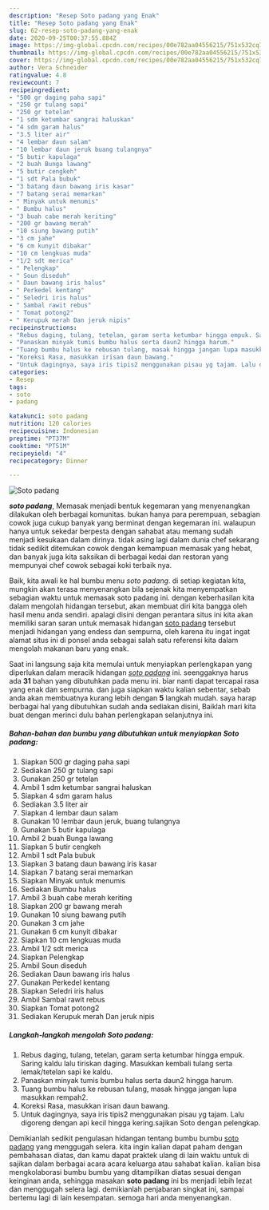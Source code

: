 ```yaml
---
description: "Resep Soto padang yang Enak"
title: "Resep Soto padang yang Enak"
slug: 62-resep-soto-padang-yang-enak
date: 2020-09-25T00:37:55.884Z
image: https://img-global.cpcdn.com/recipes/00e782aa04556215/751x532cq70/soto-padang-foto-resep-utama.jpg
thumbnail: https://img-global.cpcdn.com/recipes/00e782aa04556215/751x532cq70/soto-padang-foto-resep-utama.jpg
cover: https://img-global.cpcdn.com/recipes/00e782aa04556215/751x532cq70/soto-padang-foto-resep-utama.jpg
author: Vera Schneider
ratingvalue: 4.8
reviewcount: 7
recipeingredient:
- "500 gr daging paha sapi"
- "250 gr tulang sapi"
- "250 gr tetelan"
- "1 sdm ketumbar sangrai haluskan"
- "4 sdm garam halus"
- "3.5 liter air"
- "4 lembar daun salam"
- "10 lembar daun jeruk buang tulangnya"
- "5 butir kapulaga"
- "2 buah Bunga lawang"
- "5 butir cengkeh"
- "1 sdt Pala bubuk"
- "3 batang daun bawang iris kasar"
- "7 batang serai memarkan"
- " Minyak untuk menumis"
- " Bumbu halus"
- "3 buah cabe merah keriting"
- "200 gr bawang merah"
- "10 siung bawang putih"
- "3 cm jahe"
- "6 cm kunyit dibakar"
- "10 cm lengkuas muda"
- "1/2 sdt merica"
- " Pelengkap"
- " Soun diseduh"
- " Daun bawang iris halus"
- " Perkedel kentang"
- " Seledri iris halus"
- " Sambal rawit rebus"
- " Tomat potong2"
- " Kerupuk merah Dan jeruk nipis"
recipeinstructions:
- "Rebus daging, tulang, tetelan, garam serta ketumbar hingga empuk. Saring kaldu lalu tiriskan daging. Masukkan kembali tulang serta lemak/tetelan sapi ke kaldu."
- "Panaskan minyak tumis bumbu halus serta daun2 hingga harum."
- "Tuang bumbu halus ke rebusan tulang, masak hingga jangan lupa masukkan rempah2."
- "Koreksi Rasa, masukkan irisan daun bawang."
- "Untuk dagingnya, saya iris tipis2 menggunakan pisau yg tajam. Lalu digoreng dengan api kecil hingga kering.sajikan Soto dengan pelengkap."
categories:
- Resep
tags:
- soto
- padang

katakunci: soto padang 
nutrition: 120 calories
recipecuisine: Indonesian
preptime: "PT37M"
cooktime: "PT51M"
recipeyield: "4"
recipecategory: Dinner

---
```



![Soto padang](https://img-global.cpcdn.com/recipes/00e782aa04556215/751x532cq70/soto-padang-foto-resep-utama.jpg)

<b><i>soto padang</i></b>, Memasak menjadi bentuk kegemaran yang menyenangkan dilakukan oleh berbagai komunitas. bukan hanya para perempuan, sebagian cowok juga cukup banyak yang berminat dengan kegemaran ini. walaupun hanya untuk sekedar berpesta dengan sahabat atau memang sudah menjadi kesukaan dalam dirinya. tidak asing lagi dalam dunia chef sekarang tidak sedikit ditemukan cowok dengan kemampuan memasak yang hebat, dan banyak juga kita saksikan di berbagai kedai dan restoran yang mempunyai chef cowok sebagai koki terbaik nya.



Baik, kita awali ke hal bumbu menu <i>soto padang</i>. di setiap kegiatan kita, mungkin akan terasa menyenangkan bila sejenak kita menyempatkan sebagian waktu untuk memasak soto padang ini. dengan keberhasilan kita dalam mengolah hidangan tersebut, akan membuat diri kita bangga oleh hasil menu anda sendiri. apalagi disini dengan perantara situs ini kita akan memiliki saran saran untuk memasak hidangan <u>soto padang</u> tersebut menjadi hidangan yang endess dan sempurna, oleh karena itu ingat ingat alamat situs ini di ponsel anda sebagai salah satu referensi kita dalam mengolah makanan baru yang enak.


Saat ini langsung saja kita memulai untuk menyiapkan perlengkapan yang diperlukan dalam meracik hidangan <u><i>soto padang</i></u> ini. seenggaknya harus ada <b>31</b> bahan yang dibutuhkan pada menu ini. biar nanti dapat tercapai rasa yang enak dan sempurna. dan juga siapkan waktu kalian sebentar, sebab anda akan membuatnya kurang lebih dengan <b>5</b> langkah mudah. saya harap berbagai hal yang dibutuhkan sudah anda sediakan disini, Baiklah mari kita buat dengan merinci dulu bahan perlengkapan selanjutnya ini.

<!--inarticleads1-->

##### Bahan-bahan dan bumbu yang dibutuhkan untuk menyiapkan Soto padang:

1. Siapkan 500 gr daging paha sapi
1. Sediakan 250 gr tulang sapi
1. Gunakan 250 gr tetelan
1. Ambil 1 sdm ketumbar sangrai haluskan
1. Siapkan 4 sdm garam halus
1. Sediakan 3.5 liter air
1. Siapkan 4 lembar daun salam
1. Gunakan 10 lembar daun jeruk, buang tulangnya
1. Gunakan 5 butir kapulaga
1. Ambil 2 buah Bunga lawang
1. Siapkan 5 butir cengkeh
1. Ambil 1 sdt Pala bubuk
1. Siapkan 3 batang daun bawang iris kasar
1. Siapkan 7 batang serai memarkan
1. Siapkan  Minyak untuk menumis
1. Sediakan  Bumbu halus
1. Ambil 3 buah cabe merah keriting
1. Siapkan 200 gr bawang merah
1. Gunakan 10 siung bawang putih
1. Gunakan 3 cm jahe
1. Gunakan 6 cm kunyit dibakar
1. Siapkan 10 cm lengkuas muda
1. Ambil 1/2 sdt merica
1. Siapkan  Pelengkap
1. Ambil  Soun diseduh
1. Sediakan  Daun bawang iris halus
1. Gunakan  Perkedel kentang
1. Siapkan  Seledri iris halus
1. Ambil  Sambal rawit rebus
1. Siapkan  Tomat potong2
1. Sediakan  Kerupuk merah Dan jeruk nipis




<!--inarticleads2-->

##### Langkah-langkah mengolah Soto padang:

1. Rebus daging, tulang, tetelan, garam serta ketumbar hingga empuk. Saring kaldu lalu tiriskan daging. Masukkan kembali tulang serta lemak/tetelan sapi ke kaldu.
1. Panaskan minyak tumis bumbu halus serta daun2 hingga harum.
1. Tuang bumbu halus ke rebusan tulang, masak hingga jangan lupa masukkan rempah2.
1. Koreksi Rasa, masukkan irisan daun bawang.
1. Untuk dagingnya, saya iris tipis2 menggunakan pisau yg tajam. Lalu digoreng dengan api kecil hingga kering.sajikan Soto dengan pelengkap.




Demikianlah sedikit pengulasan hidangan tentang bumbu bumbu <u>soto padang</u> yang menggugah selera. kita ingin kalian dapat paham dengan pembahasan diatas, dan kamu dapat praktek ulang di lain waktu untuk di sajikan dalam berbagai acara acara keluarga atau sahabat kalian. kalian bisa mengkolaborasi bumbu bumbu yang ditampilkan diatas sesuai dengan keinginan anda, sehingga masakan <b>soto padang</b> ini bs menjadi lebih lezat dan menggugah selera lagi. demikianlah penjabaran singkat ini, sampai bertemu lagi di lain kesempatan. semoga hari anda menyenangkan.
